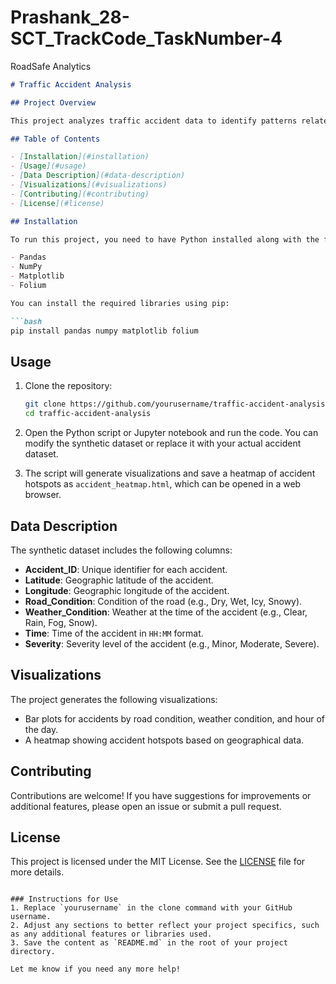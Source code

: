 # Prashank_28-SCT_TrackCode_TaskNumber-4
RoadSafe Analytics


```markdown
# Traffic Accident Analysis

## Project Overview

This project analyzes traffic accident data to identify patterns related to road conditions, weather, and time of day. It also visualizes accident hotspots and contributing factors using Python libraries such as Pandas, Matplotlib, and Folium.

## Table of Contents

- [Installation](#installation)
- [Usage](#usage)
- [Data Description](#data-description)
- [Visualizations](#visualizations)
- [Contributing](#contributing)
- [License](#license)

## Installation

To run this project, you need to have Python installed along with the following libraries:

- Pandas
- NumPy
- Matplotlib
- Folium

You can install the required libraries using pip:

```bash
pip install pandas numpy matplotlib folium
```

## Usage

1. Clone the repository:

   ```bash
   git clone https://github.com/yourusername/traffic-accident-analysis.git
   cd traffic-accident-analysis
   ```

2. Open the Python script or Jupyter notebook and run the code. You can modify the synthetic dataset or replace it with your actual accident dataset.

3. The script will generate visualizations and save a heatmap of accident hotspots as `accident_heatmap.html`, which can be opened in a web browser.

## Data Description

The synthetic dataset includes the following columns:

- **Accident_ID**: Unique identifier for each accident.
- **Latitude**: Geographic latitude of the accident.
- **Longitude**: Geographic longitude of the accident.
- **Road_Condition**: Condition of the road (e.g., Dry, Wet, Icy, Snowy).
- **Weather_Condition**: Weather at the time of the accident (e.g., Clear, Rain, Fog, Snow).
- **Time**: Time of the accident in `HH:MM` format.
- **Severity**: Severity level of the accident (e.g., Minor, Moderate, Severe).

## Visualizations

The project generates the following visualizations:

- Bar plots for accidents by road condition, weather condition, and hour of the day.
- A heatmap showing accident hotspots based on geographical data.

## Contributing

Contributions are welcome! If you have suggestions for improvements or additional features, please open an issue or submit a pull request.

## License

This project is licensed under the MIT License. See the [LICENSE](LICENSE) file for more details.
```

### Instructions for Use
1. Replace `yourusername` in the clone command with your GitHub username.
2. Adjust any sections to better reflect your project specifics, such as any additional features or libraries used.
3. Save the content as `README.md` in the root of your project directory.

Let me know if you need any more help!
